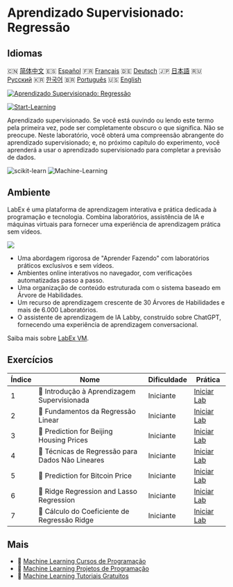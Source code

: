 # Aprendizado Supervisionado: Regressão

## Idiomas

🇨🇳 [简体中文](README_zh.md) 🇪🇸 [Español](README_es.md) 🇫🇷 [Français](README_fr.md) 🇩🇪 [Deutsch](README_de.md) 🇯🇵 [日本語](README_ja.md) 🇷🇺 [Русский](README_ru.md) 🇰🇷 [한국어](README_ko.md) 🇧🇷 [Português](README_pt.md) 🇺🇸 [English](README.md) 

[![Aprendizado Supervisionado: Regressão](https://cover-creator.labex.io/supervised-learning-regression.png?lang=pt)](https://labex.io/pt/courses/supervised-learning-regression)

[![Start-Learning](https://img.shields.io/badge/Start-Learning-whitesmoke?style=for-the-badge)](https://labex.io/pt/courses/supervised-learning-regression)

Aprendizado supervisionado. Se você está ouvindo ou lendo este termo pela primeira vez, pode ser completamente obscuro o que significa. Não se preocupe. Neste laboratório, você obterá uma compreensão abrangente do aprendizado supervisionado; e, no próximo capítulo do experimento, você aprenderá a usar o aprendizado supervisionado para completar a previsão de dados.

![scikit-learn](https://img.shields.io/badge/scikit-learn-whitesmoke?style=for-the-badge&logo=scikit-learn)
![Machine-Learning](https://img.shields.io/badge/Machine-Learning-whitesmoke?style=for-the-badge&logo=machine-learning)


## Ambiente

LabEx é uma plataforma de aprendizagem interativa e prática dedicada à programação e tecnologia. Combina laboratórios, assistência de IA e máquinas virtuais para fornecer uma experiência de aprendizagem prática sem vídeos.

![](https://tutorial-screenshot.getvm.io/images/vm-1725247253.png)

- Uma abordagem rigorosa de "Aprender Fazendo" com laboratórios práticos exclusivos e sem vídeos.
- Ambientes online interativos no navegador, com verificações automatizadas passo a passo.
- Uma organização de conteúdo estruturada com o sistema baseado em Árvore de Habilidades.
- Um recurso de aprendizagem crescente de 30 Árvores de Habilidades e mais de 6.000 Laboratórios.
- O assistente de aprendizagem de IA Labby, construído sobre ChatGPT, fornecendo uma experiência de aprendizagem conversacional.

Saiba mais sobre [LabEx VM](https://support.labex.io/using-labex/virtual-machine).

## Exercícios

|   Índice | Nome                                             | Dificuldade   | Prática                                                                                                                 |
|----------|--------------------------------------------------|---------------|-------------------------------------------------------------------------------------------------------------------------|
|        1 | 📖 Introdução à Aprendizagem Supervisionada      | Iniciante     | <a target='_blank' href='https://labex.io/pt/labs/ml-introduction-to-supervised-learning-20791'>Iniciar Lab</a>         |
|        2 | 📖 Fundamentos da Regressão Linear               | Iniciante     | <a target='_blank' href='https://labex.io/pt/labs/ml-linear-regression-fundamentals-20799'>Iniciar Lab</a>              |
|        3 | 📖 Prediction for Beijing Housing Prices         | Iniciante     | <a target='_blank' href='https://labex.io/pt/labs/ml-prediction-for-beijing-housing-prices-20805'>Iniciar Lab</a>       |
|        4 | 📖 Técnicas de Regressão para Dados Não Lineares | Iniciante     | <a target='_blank' href='https://labex.io/pt/labs/sklearn-nonlinear-data-regression-techniques-20804'>Iniciar Lab</a>   |
|        5 | 📖 Prediction for Bitcoin Price                  | Iniciante     | <a target='_blank' href='https://labex.io/pt/labs/sklearn-prediction-for-bitcoin-price-20806'>Iniciar Lab</a>           |
|        6 | 📖 Ridge Regression and Lasso Regression         | Iniciante     | <a target='_blank' href='https://labex.io/pt/labs/ml-ridge-regression-and-lasso-regression-20808'>Iniciar Lab</a>       |
|        7 | 📖 Cálculo do Coeficiente de Regressão Ridge     | Iniciante     | <a target='_blank' href='https://labex.io/pt/labs/ml-calculation-of-ridge-regression-coefficient-20753'>Iniciar Lab</a> |

## Mais

- 🔗 [Machine Learning Cursos de Programação](https://github.com/labex-labs/awesome-programming-courses)
- 🔗 [Machine Learning Projetos de Programação](https://github.com/labex-labs/awesome-programming-projects)
- 🔗 [Machine Learning Tutoriais Gratuitos](https://github.com/labex-labs/ml-free-tutorials)

